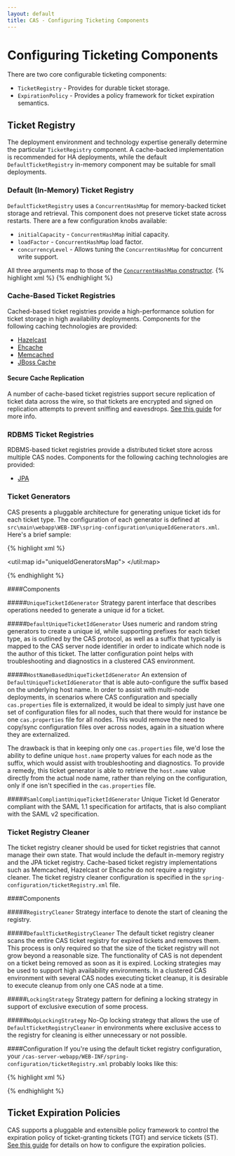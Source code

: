 ```yaml
---
layout: default
title: CAS - Configuring Ticketing Components
---
```


# Configuring Ticketing Components
There are two core configurable ticketing components:

* `TicketRegistry` - Provides for durable ticket storage.
* `ExpirationPolicy` - Provides a policy framework for ticket expiration semantics.


## Ticket Registry
The deployment environment and technology expertise generally determine the particular `TicketRegistry` component.
A cache-backed implementation is recommended for HA deployments, while the default `DefaultTicketRegistry` in-memory component may be suitable for small deployments.


### Default (In-Memory) Ticket Registry
`DefaultTicketRegistry` uses a `ConcurrentHashMap` for memory-backed ticket storage and retrieval.
This component does not preserve ticket state across restarts. There are a few configuration knobs available:

* `initialCapacity` - `ConcurrentHashMap` initial capacity.
* `loadFactor` - `ConcurrentHashMap` load factor.
* `concurrencyLevel` - Allows tuning the `ConcurrentHashMap` for concurrent write support.

All three arguments map to those of the [`ConcurrentHashMap` constructor](http://goo.gl/qKKg7).
{% highlight xml %}
<bean id="ticketRegistry"
      class="org.jasig.cas.ticket.registry.DefaultTicketRegistry"
      c:initialCapacity="10000"
      c:loadFactor="1"
      c:concurrencyLevel="20" />
{% endhighlight %}

### Cache-Based Ticket Registries
Cached-based ticket registries provide a high-performance solution for ticket storage in high availability
deployments. Components for the following caching technologies are provided:

* [Hazelcast](Hazelcast-Ticket-Registry.html)
* [Ehcache](Ehcache-Ticket-Registry.html)
* [Memcached](Memcached-Ticket-Registry.html)
* [JBoss Cache](JBoss-Cache-Ticket-Registry.html)

#### Secure Cache Replication
A number of cache-based ticket registries support secure replication of ticket data across the wire,
so that tickets are encrypted and signed on replication attempts to prevent sniffing and eavesdrops.
[See this guide](Ticket-Registry-Replication-Encryption.html) for more info.

### RDBMS Ticket Registries
RDBMS-based ticket registries provide a distributed ticket store across multiple CAS nodes. Components for the following caching technologies are provided:

* [JPA](JPA-Ticket-Registry.html)


### Ticket Generators
CAS presents a pluggable architecture for generating unique ticket ids for each ticket type. The configuration of each generator is defined at `src\main\webapp\WEB-INF\spring-configuration\uniqueIdGenerators.xml`. Here's a brief sample:

{% highlight xml %}

<bean id="ticketGrantingTicketUniqueIdGenerator" class="org.jasig.cas.util.DefaultUniqueTicketIdGenerator"
        c:maxLength="50" c:suffix="${host.name}" />

<bean id="serviceTicketUniqueIdGenerator" class="org.jasig.cas.util.DefaultUniqueTicketIdGenerator"
    c:maxLength="20" c:suffix="${host.name}" />

<bean id="loginTicketUniqueIdGenerator" class="org.jasig.cas.util.DefaultUniqueTicketIdGenerator"
    c:maxLength="30" c:suffix="${host.name}" />

<bean id="proxy20TicketUniqueIdGenerator" class="org.jasig.cas.util.DefaultUniqueTicketIdGenerator"
    c:maxLength="20" c:suffix="${host.name}" />

<util:map id="uniqueIdGeneratorsMap">
    <entry
        key="org.jasig.cas.authentication.principal.SimpleWebApplicationServiceImpl"
        value-ref="serviceTicketUniqueIdGenerator" />
</util:map>

{% endhighlight %}

####Components


#####`UniqueTicketIdGenerator`
Strategy parent interface that describes operations needed to generate a unique id for a ticket.

#####`DefaultUniqueTicketIdGenerator`
Uses numeric and random string generators to create a unique id, while supporting prefixes for each ticket type, as is outlined by the CAS protocol, as well as a suffix that typically is mapped to the CAS server node identifier in order to indicate which node is the author of this ticket. The latter configuration point helps with troubleshooting and diagnostics in a clustered CAS environment.

#####`HostNameBasedUniqueTicketIdGenerator`
An extension of `DefaultUniqueTicketIdGenerator` that is able auto-configure the suffix based on the underlying host name.
In order to assist with multi-node deployments, in scenarios where CAS configuration
and specially `cas.properties` file is externalized, it would be ideal to simply just have one set
of configuration files for all nodes, such that there would for instance be one `cas.properties` file
for all nodes. This would remove the need to copy/sync configuration files over across nodes, again in a
situation where they are externalized.

The drawback is that in keeping only one `cas.properties` file, we'd lose the ability
to define unique `host.name` property values for each node as the suffix, which would assist with troubleshooting
and diagnostics. To provide a remedy, this ticket generator is able to retrieve the `host.name` value directly from
the actual node name, rather than relying on the configuration, only if one isn't specified in
the `cas.properties` file.

#####`SamlCompliantUniqueTicketIdGenerator`
Unique Ticket Id Generator compliant with the SAML 1.1 specification for artifacts, that is also compliant with the SAML v2 specification.


### Ticket Registry Cleaner
The ticket registry cleaner should be used for ticket registries that cannot manage their own state. That would include the default in-memory registry and the JPA ticket registry. Cache-based ticket registry implementations such as Memcached, Hazelcast or Ehcache do not require a registry cleaner. The ticket registry cleaner configuration is specified in the `spring-configuration/ticketRegistry.xml` file.


####Components

#####`RegistryCleaner`
Strategy interface to denote the start of cleaning the registry.


#####`DefaultTicketRegistryCleaner`
The default ticket registry cleaner scans the entire CAS ticket registry for expired tickets and removes them.  This process is only required so that the size of the ticket registry will not grow beyond a reasonable size.
The functionality of CAS is not dependent on a ticket being removed as soon as it is expired. Locking strategies may be used to support high availability environments. In a clustered CAS environment with several CAS nodes executing ticket cleanup, it is desirable to execute cleanup from only one CAS node at a time.


#####`LockingStrategy`
Strategy pattern for defining a locking strategy in support of exclusive execution of some process.


#####`NoOpLockingStrategy`
No-Op locking strategy that allows the use of `DefaultTicketRegistryCleaner` in environments where exclusive access to the registry for cleaning is either unnecessary or not possible.

####Configuration
If you're using the default ticket registry configuration, your `/cas-server-webapp/WEB-INF/spring-configuration/ticketRegistry.xml` probably looks like this:

{% highlight xml %}
<!-- TICKET REGISTRY CLEANER -->
<bean id="ticketRegistryCleaner" 
  class="org.jasig.cas.ticket.registry.support.DefaultTicketRegistryCleaner"
      c:centralAuthenticationService-ref="centralAuthenticationService"
      c:ticketRegistry-ref="ticketRegistry"/>

<bean id="jobDetailTicketRegistryCleaner"  
  class="org.springframework.scheduling.quartz.MethodInvokingJobDetailFactoryBean"
    p:targetObject-ref="ticketRegistryCleaner"
    p:targetMethod="clean" />

<bean id="triggerJobDetailTicketRegistryCleaner"
  class="org.springframework.scheduling.quartz.SimpleTriggerFactoryBean"
    p:jobDetail-ref="jobDetailTicketRegistryCleaner"
    p:startDelay="20000"
    p:repeatInterval="5000000" />
{% endhighlight %}

## Ticket Expiration Policies
CAS supports a pluggable and extensible policy framework to control the expiration policy of ticket-granting tickets (TGT) and service tickets (ST). [See this guide](Configuring-Ticket-Expiration-Policy.html) for details on how to configure the expiration policies.
